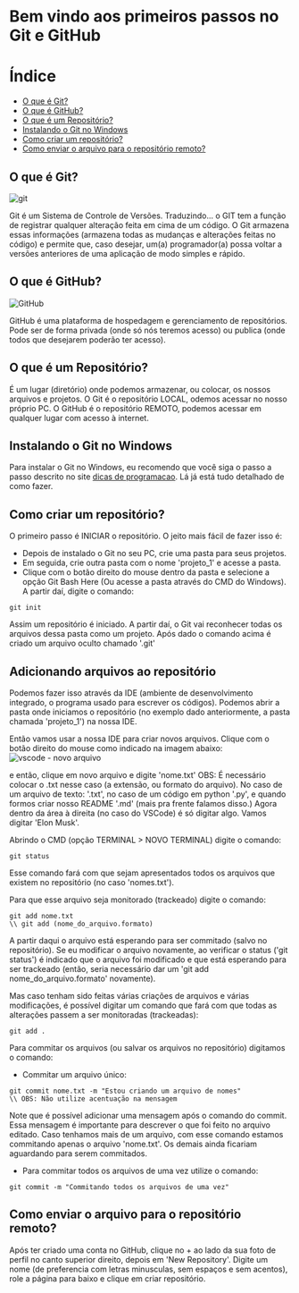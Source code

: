 # Bem vindo aos primeiros passos no Git e GitHub

# Índice
- [O que é Git?](#o-que-é-git)
- [O que é GitHub?](#o-que-é-github)
- [O que é um Repositório?](#o-que-é-um-repositório)
- [Instalando o Git no Windows](#instalando-o-git-no-windows)
- [Como criar um repositório?](#como-criar-um-repositório)
- [Como enviar o arquivo para o repositório remoto?](#como-enviar-o-arquivo-para-o-repositório-remoto)

## O que é Git?
![git](https://embarcados.com.br/wp-content/uploads/2015/02/imagem-de-destaque-39.png)

Git é um Sistema de Controle de Versões. Traduzindo... o GIT tem a função de registrar qualquer alteração feita em cima de um código. O Git armazena essas informações (armazena todas as mudanças e alterações feitas no código) e permite que, caso desejar, um(a) programador(a) possa voltar a versões anteriores de uma aplicação de modo simples e rápido. 

## O que é GitHub?
![GitHub](https://miro.medium.com/max/1400/0*ZLfPdBuEy3SgJscw.jpg)

GitHub é uma plataforma de hospedagem e gerenciamento de repositórios. Pode ser de forma privada (onde só nós teremos acesso) ou publica (onde todos que desejarem poderão ter acesso).

## O que é um Repositório?
É um lugar (diretório) onde podemos armazenar, ou colocar, os nossos arquivos e projetos. O Git é o repositório LOCAL, odemos acessar no nosso próprio PC. O GitHub é o repositório REMOTO, podemos acessar em qualquer lugar com acesso à internet.

## Instalando o Git no Windows
Para instalar o Git no Windows, eu recomendo que você siga o passo a passo descrito no site [dicas de programacao](https://dicasdeprogramacao.com.br/como-instalar-o-git-no-windows/). Lá já está tudo detalhado de como fazer.

## Como criar um repositório?
O primeiro passo é INICIAR o repositório. O jeito mais fácil de fazer isso é:
- Depois de instalado o Git no seu PC, crie uma pasta para seus projetos. 
- Em seguida, crie outra pasta com o nome 'projeto_1' e acesse a pasta. 
- Clique com o botão direito do mouse dentro da pasta e selecione a opção Git Bash Here (Ou acesse a pasta através do CMD do Windows). A partir daí, digite o comando:
```
git init
```
Assim um repositório é iniciado. A partir daí, o Git vai reconhecer todas os arquivos dessa pasta como um projeto. Após dado o comando acima é criado um arquivo oculto chamado '.git'

## Adicionando arquivos ao repositório
Podemos fazer isso através da IDE (ambiente de desenvolvimento integrado, o programa usado para escrever os códigos). Podemos abrir a pasta onde iniciamos o repositório (no exemplo dado anteriormente, a pasta chamada 'projeto_1') na nossa IDE. 

Então vamos usar a nossa IDE para criar novos arquivos. Clique com o botão direito do mouse como indicado na imagem abaixo:
![vscode - novo arquivo](https://encrypted-tbn0.gstatic.com/images?q=tbn:ANd9GcS9A-fLPKa8etiw8WB-aa8BYMCrOfrVOOdh2qvbSrrUTQ&s)

e então, clique em novo arquivo e digite 'nome.txt'
OBS: É necessário colocar o .txt nesse caso (a extensão, ou formato do arquivo). No caso de um arquivo de texto: '.txt', no caso de um código em python '.py', e quando formos criar nosso README '.md' (mais pra frente falamos disso.)
Agora dentro da área à direita (no caso do VSCode) é só digitar algo. Vamos digitar 'Elon Musk'.

Abrindo o CMD (opção TERMINAL > NOVO TERMINAL) digite o comando:
```
git status
```
Esse comando fará com que sejam apresentados todos os arquivos que existem no repositório (no caso 'nomes.txt').

Para que esse arquivo seja monitorado (trackeado) digite o comando:
```
git add nome.txt
\\ git add (nome_do_arquivo.formato)
```
A partir daqui o arquivo está esperando para ser commitado (salvo no repositório). Se eu modificar o arquivo novamente, ao verificar o status ('git status') é indicado que o arquivo foi modificado e que está esperando para ser trackeado (então, seria necessário dar um 'git add nome_do_arquivo.formato' novamente).

Mas caso tenham sido feitas várias criações de arquivos e várias modificações, é possível digitar um comando que fará com que todas as alterações passem a ser monitoradas (trackeadas):
```
git add .
```
Para commitar os arquivos (ou salvar os arquivos no repositório) digitamos o comando:
- Commitar um arquivo único:
```
git commit nome.txt -m "Estou criando um arquivo de nomes"
\\ OBS: Não utilize acentuação na mensagem
```
Note que é possível adicionar uma mensagem após o comando do commit. Essa mensagem é importante para descrever o que foi feito no arquivo editado. Caso tenhamos mais de um arquivo, com esse comando estamos commitando apenas o arquivo 'nome.txt'. Os demais ainda ficariam aguardando para serem commitados. 

- Para commitar todos os arquivos de uma vez utilize o comando:
```
git commit -m "Commitando todos os arquivos de uma vez"
```
## Como enviar o arquivo para o repositório remoto?

Após ter criado uma conta no GitHub, clique no + ao lado da sua foto de perfil no canto superior direito, depois em 'New Repository'. Digite um nome (de preferencia com letras minusculas, sem espaços e sem acentos), role a página para baixo e clique em criar repositório.
